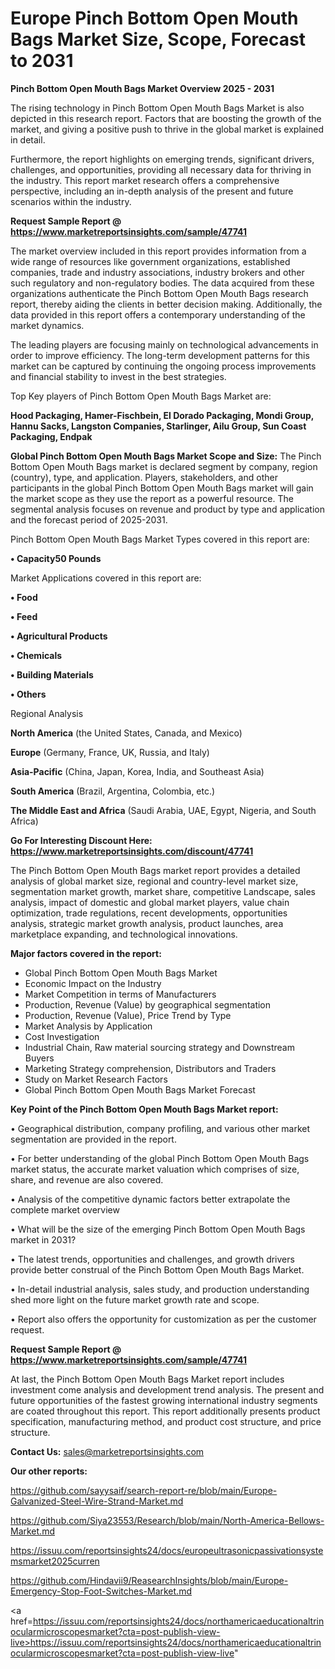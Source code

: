 # Europe Pinch Bottom Open Mouth Bags Market Size, Scope, Forecast to 2031

<Strong> Pinch Bottom Open Mouth Bags Market Overview 2025 - 2031</strong>

The rising technology in Pinch Bottom Open Mouth Bags Market is also depicted in this research report. Factors that are boosting the growth of the market, and giving a positive push to thrive in the global market is explained in detail.

Furthermore, the report highlights on emerging trends, significant drivers, challenges, and opportunities, providing all necessary data for thriving in the industry. This report market research offers a comprehensive perspective, including an in-depth analysis of the present and future scenarios within the industry.

<strong>Request Sample Report @ <a href=https://www.marketreportsinsights.com/sample/47741>https://www.marketreportsinsights.com/sample/47741</a></strong>

The market overview included in this report provides information from a wide range of resources like government organizations, established companies, trade and industry associations, industry brokers and other such regulatory and non-regulatory bodies. The data acquired from these organizations authenticate the Pinch Bottom Open Mouth Bags research report, thereby aiding the clients in better decision making. Additionally, the data provided in this report offers a contemporary understanding of the market dynamics.

The leading players are focusing mainly on technological advancements in order to improve efficiency. The long-term development patterns for this market can be captured by continuing the ongoing process improvements and financial stability to invest in the best strategies.

Top Key players of Pinch Bottom Open Mouth Bags Market are:

<strong>Hood Packaging, Hamer-Fischbein, El Dorado Packaging, Mondi Group, Hannu Sacks, Langston Companies, Starlinger, Ailu Group, Sun Coast Packaging, Endpak</strong>

<strong><b>Global Pinch Bottom Open Mouth Bags Market Scope and Size:</b></strong>
The Pinch Bottom Open Mouth Bags market is declared segment by company, region (country), type, and application. Players, stakeholders, and other participants in the global Pinch Bottom Open Mouth Bags market will gain the market scope as they use the report as a powerful resource. The segmental analysis focuses on revenue and product by type and application and the forecast period of 2025-2031.

Pinch Bottom Open Mouth Bags Market Types covered in this report are:

<strong>•  Capacity50 Pounds</strong>

Market Applications covered in this report are:

<strong>•  Food

•  Feed

•  Agricultural Products

•  Chemicals

•  Building Materials

•  Others</strong> 

Regional Analysis

<strong>North America</strong> (the United States, Canada, and Mexico)

<strong>Europe</strong> (Germany, France, UK, Russia, and Italy)

<strong>Asia-Pacific</strong> (China, Japan, Korea, India, and Southeast Asia)

<strong>South America</strong> (Brazil, Argentina, Colombia, etc.)

<strong>The Middle East and Africa</strong> (Saudi Arabia, UAE, Egypt, Nigeria, and South Africa)

<strong>Go For Interesting Discount Here: <a href=https://www.marketreportsinsights.com/discount/47741>https://www.marketreportsinsights.com/discount/47741</a></strong>

The Pinch Bottom Open Mouth Bags market report provides a detailed analysis of global market size, regional and country-level market size, segmentation market growth, market share, competitive Landscape, sales analysis, impact of domestic and global market players, value chain optimization, trade regulations, recent developments, opportunities analysis, strategic market growth analysis, product launches, area marketplace expanding, and technological innovations.

<strong><b>Major factors covered in the report:</b></strong>
<ul>
  <li>Global Pinch Bottom Open Mouth Bags Market </li>
  <li>Economic Impact on the Industry</li>
  <li>Market Competition in terms of Manufacturers</li>
  <li>Production, Revenue (Value) by geographical segmentation</li>
  <li>Production, Revenue (Value), Price Trend by Type</li>
  <li>Market Analysis by Application</li>
  <li>Cost Investigation</li>
  <li>Industrial Chain, Raw material sourcing strategy and Downstream Buyers</li>
  <li>Marketing Strategy comprehension, Distributors and Traders</li>
  <li>Study on Market Research Factors</li>
  <li>Global Pinch Bottom Open Mouth Bags Market Forecast</li>
</ul>

<strong><b>Key Point of the Pinch Bottom Open Mouth Bags Market report:</b></strong>

• Geographical distribution, company profiling, and various other market segmentation are provided in the report.

• For better understanding of the global Pinch Bottom Open Mouth Bags market status, the accurate market valuation which comprises of size, share, and revenue are also covered.

• Analysis of the competitive dynamic factors better extrapolate the complete market overview

• What will be the size of the emerging Pinch Bottom Open Mouth Bags market in 2031?

• The latest trends, opportunities and challenges, and growth drivers provide better construal of the Pinch Bottom Open Mouth Bags Market.

• In-detail industrial analysis, sales study, and production understanding shed more light on the future market growth rate and scope.

• Report also offers the opportunity for customization as per the customer request.

<strong>Request Sample Report @ <a href=https://www.marketreportsinsights.com/sample/47741>https://www.marketreportsinsights.com/sample/47741</a></strong>

At last, the Pinch Bottom Open Mouth Bags Market report includes investment come analysis and development trend analysis. The present and future opportunities of the fastest growing international industry segments are coated throughout this report. This report additionally presents product specification, manufacturing method, and product cost structure, and price structure.

<strong>Contact Us:</strong>
sales@marketreportsinsights.com

<strong>Our other reports:</strong>

<a href=https://github.com/sayysaif/search-report-re/blob/main/Europe-Galvanized-Steel-Wire-Strand-Market.md>https://github.com/sayysaif/search-report-re/blob/main/Europe-Galvanized-Steel-Wire-Strand-Market.md</a>

<a href=https://github.com/Siya23553/Research/blob/main/North-America-Bellows-Market.md>https://github.com/Siya23553/Research/blob/main/North-America-Bellows-Market.md</a>

<a href=https://issuu.com/reportsinsights24/docs/europeultrasonicpassivationsystemsmarket2025curren>https://issuu.com/reportsinsights24/docs/europeultrasonicpassivationsystemsmarket2025curren</a>

<a href=https://github.com/Hindavii9/ReasearchInsights/blob/main/Europe-Emergency-Stop-Foot-Switches-Market.md>https://github.com/Hindavii9/ReasearchInsights/blob/main/Europe-Emergency-Stop-Foot-Switches-Market.md</a>

<a href=https://issuu.com/reportsinsights24/docs/northamericaeducationaltrinocularmicroscopesmarket?cta=post-publish-view-live>https://issuu.com/reportsinsights24/docs/northamericaeducationaltrinocularmicroscopesmarket?cta=post-publish-view-live</a>"
